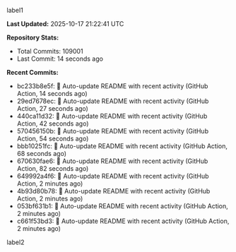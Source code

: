 
label1 
<!-- ACTIVITY_START -->
**Last Updated:** 2025-10-17 21:22:41 UTC

**Repository Stats:**
- Total Commits: 109001
- Last Commit: 14 seconds ago

**Recent Commits:**
- bc233b8e5f: 🤖 Auto-update README with recent activity (GitHub Action, 14 seconds ago)
- 29ed7678ec: 🤖 Auto-update README with recent activity (GitHub Action, 27 seconds ago)
- 440ca11d32: 🤖 Auto-update README with recent activity (GitHub Action, 42 seconds ago)
- 570456150b: 🤖 Auto-update README with recent activity (GitHub Action, 54 seconds ago)
- bbb10251fc: 🤖 Auto-update README with recent activity (GitHub Action, 68 seconds ago)
- 670630fae6: 🤖 Auto-update README with recent activity (GitHub Action, 82 seconds ago)
- 649992a4f6: 🤖 Auto-update README with recent activity (GitHub Action, 2 minutes ago)
- 4b93d80b78: 🤖 Auto-update README with recent activity (GitHub Action, 2 minutes ago)
- 053bf631b1: 🤖 Auto-update README with recent activity (GitHub Action, 2 minutes ago)
- c661f53bd3: 🤖 Auto-update README with recent activity (GitHub Action, 2 minutes ago)
<!-- ACTIVITY_END -->

label2
